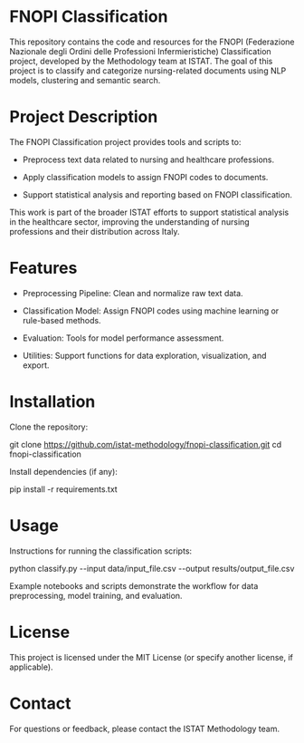 # FNOPI Classification
This repository contains the code and resources for the FNOPI (Federazione Nazionale degli Ordini delle Professioni Infermieristiche) Classification project, developed by the Methodology team at ISTAT. The goal of this project is to classify and categorize nursing-related documents using NLP models, clustering and semantic search.

# Project Description
The FNOPI Classification project provides tools and scripts to:

- Preprocess text data related to nursing and healthcare professions.

- Apply classification models to assign FNOPI codes to documents.

- Support statistical analysis and reporting based on FNOPI classification.

This work is part of the broader ISTAT efforts to support statistical analysis in the healthcare sector, improving the understanding of nursing professions and their distribution across Italy.

# Features
- Preprocessing Pipeline: Clean and normalize raw text data.

- Classification Model: Assign FNOPI codes using machine learning or rule-based methods.

- Evaluation: Tools for model performance assessment.

- Utilities: Support functions for data exploration, visualization, and export.

# Installation
Clone the repository:

git clone https://github.com/istat-methodology/fnopi-classification.git
cd fnopi-classification

Install dependencies (if any):

pip install -r requirements.txt

# Usage
Instructions for running the classification scripts:

python classify.py --input data/input_file.csv --output results/output_file.csv

Example notebooks and scripts demonstrate the workflow for data preprocessing, model training, and evaluation.

# License
This project is licensed under the MIT License (or specify another license, if applicable).

# Contact
For questions or feedback, please contact the ISTAT Methodology team.
